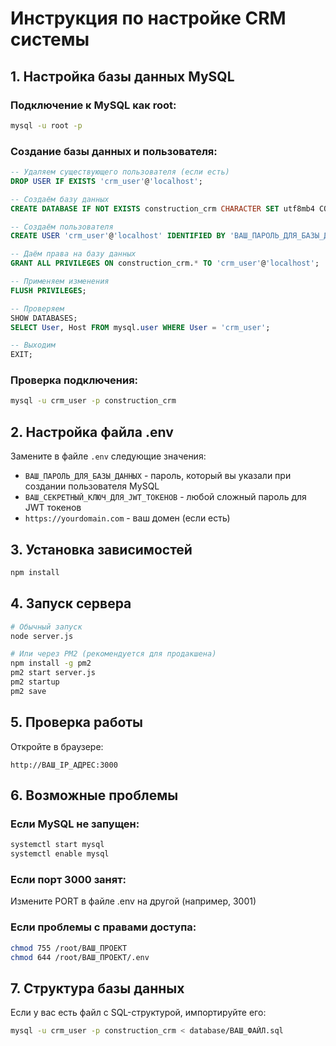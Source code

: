 # Инструкция по настройке CRM системы

## 1. Настройка базы данных MySQL

### Подключение к MySQL как root:
```bash
mysql -u root -p
```

### Создание базы данных и пользователя:
```sql
-- Удаляем существующего пользователя (если есть)
DROP USER IF EXISTS 'crm_user'@'localhost';

-- Создаём базу данных
CREATE DATABASE IF NOT EXISTS construction_crm CHARACTER SET utf8mb4 COLLATE utf8mb4_unicode_ci;

-- Создаём пользователя
CREATE USER 'crm_user'@'localhost' IDENTIFIED BY 'ВАШ_ПАРОЛЬ_ДЛЯ_БАЗЫ_ДАННЫХ';

-- Даём права на базу данных
GRANT ALL PRIVILEGES ON construction_crm.* TO 'crm_user'@'localhost';

-- Применяем изменения
FLUSH PRIVILEGES;

-- Проверяем
SHOW DATABASES;
SELECT User, Host FROM mysql.user WHERE User = 'crm_user';

-- Выходим
EXIT;
```

### Проверка подключения:
```bash
mysql -u crm_user -p construction_crm
```

## 2. Настройка файла .env

Замените в файле `.env` следующие значения:

- `ВАШ_ПАРОЛЬ_ДЛЯ_БАЗЫ_ДАННЫХ` - пароль, который вы указали при создании пользователя MySQL
- `ВАШ_СЕКРЕТНЫЙ_КЛЮЧ_ДЛЯ_JWT_ТОКЕНОВ` - любой сложный пароль для JWT токенов
- `https://yourdomain.com` - ваш домен (если есть)

## 3. Установка зависимостей

```bash
npm install
```

## 4. Запуск сервера

```bash
# Обычный запуск
node server.js

# Или через PM2 (рекомендуется для продакшена)
npm install -g pm2
pm2 start server.js
pm2 startup
pm2 save
```

## 5. Проверка работы

Откройте в браузере:
```
http://ВАШ_IP_АДРЕС:3000
```

## 6. Возможные проблемы

### Если MySQL не запущен:
```bash
systemctl start mysql
systemctl enable mysql
```

### Если порт 3000 занят:
Измените PORT в файле .env на другой (например, 3001)

### Если проблемы с правами доступа:
```bash
chmod 755 /root/ВАШ_ПРОЕКТ
chmod 644 /root/ВАШ_ПРОЕКТ/.env
```

## 7. Структура базы данных

Если у вас есть файл с SQL-структурой, импортируйте его:
```bash
mysql -u crm_user -p construction_crm < database/ВАШ_ФАЙЛ.sql
```